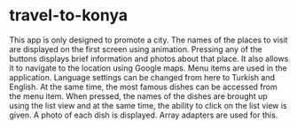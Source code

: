 # travel-to-konya
This app is only designed to promote a city. The names of the places to visit are displayed on the first screen using animation. 
Pressing any of the buttons displays brief information and photos about that place. It also allows it to navigate to the location using Google maps.
Menu items are used in the application. Language settings can be changed from here to Turkish and English. At the same time, the most famous dishes
can be accessed from the menu item. When pressed, the names of the dishes are brought up using the list view and at the same time, the ability to 
click on the list view is given. A photo of each dish is displayed. Array adapters are used for this.
